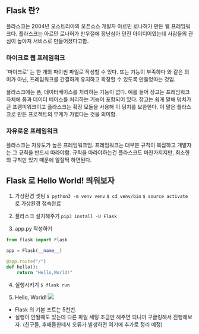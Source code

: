 ## Flask 란?
플라스크는 2004년 오스트리아의 오픈소스 개발자 아르민 로나허가 만든 웹 프레임워크다. 플라스크는 아르민 로나허가 만우절에 장난삼아 던진 아이디어였는데 사람들의 관심이 높아져 서비스로 만들어졌다고함. 

### 마이크로 웹 프레임워크
'마이크로' 는 한 개의 파이썬 파일로 작성할 수 있다. 또는 기능이 부족하다 와 같은 의미가 아닌, 프레임워크를 간결하게 유지하고 확장할 수 있도록 만들었따는 것임.

플라스크에는 폼, 데이터베이스를 처리하는 기능이 없다. 예를 들어 장고는 프레임워크 자체에 폼과 데이터 베이스를 처리하는 기능이 포함되어 있다. 장고는 쉽게 말해 덩치가 큰 프렝미워크이고 플라스크는 확장 모듈을 사용해 이 덩치를 보완한다. 이 말은 플라스크로 만든 프로젝트의 무게가 가볍다는 것을 의미함.

### 자유로운 프레임워크
플라스크는 자유도가 높은 프레임워크임. 프레임워크는 대부분 규칙이 복잡하고 개발자는 그 규칙을 반드시 따라야함. 규칙을 따라야하는건 플라스크도 마찬가지지만, 최소한의 규칙만 있기 때문에 알잘딱 하면된다.


## Flask 로 Hello World! 띄워보자

1. 가상환경 셋팅
`$ python3 -m venv venv`
`$ cd venv/bin`
`$ source activate` 로 가상환경 접속완료

2. 플라스크 설치해주기
`pip3 install -U Flask`

3. app.py 작성하기
```.py
from flask import Flask

app = Flask(__name__)

@app.route("/")
def hello():
    return "Hello,World!"
```

4. 실행시키기
`$ flask run`

5. Hello, World!
![](https://velog.velcdn.com/images/noyohanx/post/f9e8dd6a-e861-4227-9474-115785c408ac/image.png)

- Flask 의 기본 포트는 5천번.
- 실행이 안될때도 있는데 다른 파일 세팅 조금만 해주면 되니까 구글링해서 진행해보자. (친구들, 후배들한테서 오류가 발생하면 여기에 추가로 정리 예정)
